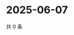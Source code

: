# 2025-06-07

共 0 条

<!-- BEGIN ZHIHUVIDEO -->
<!-- 最后更新时间 Sat Jun 07 2025 13:11:07 GMT+0800 (China Standard Time) -->

<!-- END ZHIHUVIDEO -->
